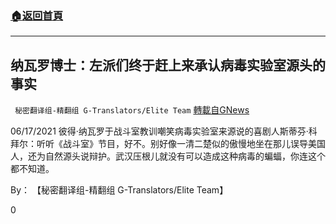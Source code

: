 ###  [:house:返回首頁](https://github.com/ourhimalayas/txt)
---

## 纳瓦罗博士：左派们终于赶上来承认病毒实验室源头的事实
` 秘密翻译组-精翻组 G-Translators/Elite Team` [轉載自GNews](https://gnews.org/zh-hans/1338589/)

06/17/2021 彼得·纳瓦罗于战斗室教训嘲笑病毒实验室来源说的喜剧人斯蒂芬·科拜尔：听听《战斗室》节目，好不。别好像一清二楚似的傲慢地坐在那儿误导美国人，还为自然源头说辩护。武汉压根儿就没有可以造成这种病毒的蝙蝠，你连这个都不知道。

By： 【秘密翻译组-精翻组 G-Translators/Elite Team】

0
